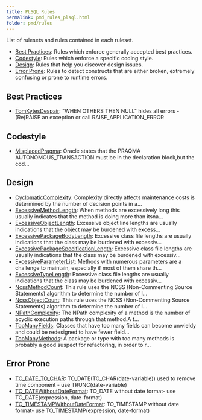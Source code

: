 ```yaml
---
title: PLSQL Rules
permalink: pmd_rules_plsql.html
folder: pmd/rules
---
```

List of rulesets and rules contained in each ruleset.

*   [Best Practices](pmd_rules_plsql_bestpractices.html): Rules which enforce generally accepted best practices.
*   [Codestyle](pmd_rules_plsql_codestyle.html): Rules which enforce a specific coding style.
*   [Design](pmd_rules_plsql_design.html): Rules that help you discover design issues.
*   [Error Prone](pmd_rules_plsql_errorprone.html): Rules to detect constructs that are either broken, extremely confusing or prone to runtime errors.

## Best Practices
*   [TomKytesDespair](pmd_rules_plsql_bestpractices.html#tomkytesdespair): "WHEN OTHERS THEN NULL" hides all errors - (Re)RAISE an exception or call RAISE_APPLICATION_ERROR

## Codestyle
*   [MisplacedPragma](pmd_rules_plsql_codestyle.html#misplacedpragma): Oracle states that the PRAQMA AUTONOMOUS_TRANSACTION must be in the declaration block,but the cod...

## Design
*   [CyclomaticComplexity](pmd_rules_plsql_design.html#cyclomaticcomplexity): Complexity directly affects maintenance costs is determined by the number of decision points in a...
*   [ExcessiveMethodLength](pmd_rules_plsql_design.html#excessivemethodlength): When methods are excessively long this usually indicates that the method is doing more than itsna...
*   [ExcessiveObjectLength](pmd_rules_plsql_design.html#excessiveobjectlength): Excessive object line lengths are usually indications that the object may be burdened with excess...
*   [ExcessivePackageBodyLength](pmd_rules_plsql_design.html#excessivepackagebodylength): Excessive class file lengths are usually indications that the class may be burdened with excessiv...
*   [ExcessivePackageSpecificationLength](pmd_rules_plsql_design.html#excessivepackagespecificationlength): Excessive class file lengths are usually indications that the class may be burdened with excessiv...
*   [ExcessiveParameterList](pmd_rules_plsql_design.html#excessiveparameterlist): Methods with numerous parameters are a challenge to maintain, especially if most of them share th...
*   [ExcessiveTypeLength](pmd_rules_plsql_design.html#excessivetypelength): Excessive class file lengths are usually indications that the class may be burdened with excessiv...
*   [NcssMethodCount](pmd_rules_plsql_design.html#ncssmethodcount): This rule uses the NCSS (Non-Commenting Source Statements) algorithm to determine the number of l...
*   [NcssObjectCount](pmd_rules_plsql_design.html#ncssobjectcount): This rule uses the NCSS (Non-Commenting Source Statements) algorithm to determine the number of l...
*   [NPathComplexity](pmd_rules_plsql_design.html#npathcomplexity): The NPath complexity of a method is the number of acyclic execution paths through that method.A t...
*   [TooManyFields](pmd_rules_plsql_design.html#toomanyfields): Classes that have too many fields can become unwieldy and could be redesigned to have fewer field...
*   [TooManyMethods](pmd_rules_plsql_design.html#toomanymethods): A package or type with too many methods is probably a good suspect for refactoring, in order to r...

## Error Prone
*   [TO_DATE_TO_CHAR](pmd_rules_plsql_errorprone.html#to_date_to_char): TO_DATE(TO_CHAR(date-variable)) used to remove time component - use TRUNC(date-variable)
*   [TO_DATEWithoutDateFormat](pmd_rules_plsql_errorprone.html#to_datewithoutdateformat): TO_DATE without date format- use TO_DATE(expression, date-format)
*   [TO_TIMESTAMPWithoutDateFormat](pmd_rules_plsql_errorprone.html#to_timestampwithoutdateformat): TO_TIMESTAMP without date format- use TO_TIMESTAMP(expression, date-format)

